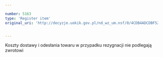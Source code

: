 ```yaml
---

number: 5163
type: 'Register item'
original_uri: 'http://decyzje.uokik.gov.pl/nd_wz_um.nsf/0/4CDB4ADCDBF521ACC1257BC500244AFC?OpenDocument'


---
```


Koszty dostawy i odesłania towaru w przypadku rezygnacji nie podlegają zwrotowi
